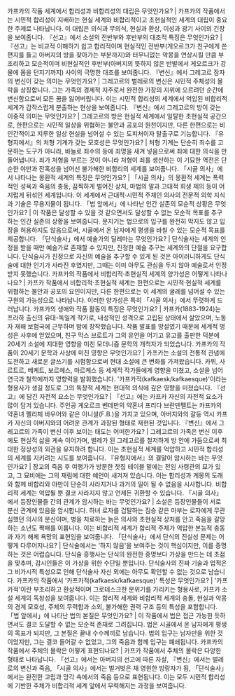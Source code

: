 카프카의 작품 세계에서 합리성과 비합리성의 대립은 무엇인가요?	| 카프카의 작품에서는 시민적 합리성이 지배하는 현실 세계와 비합리적이고 초현실적인 세계의 대립이 중요한 주제로 나타납니다. 이 대립은 의식과 무의식, 현실과 환상, 이성과 광기 사이의 긴장을 보여줍니다.
『선고』에서 소설의 전반부와 후반부의 대조적 특징은 무엇인가요?	| 『선고』는 비교적 이해하기 쉽고 합리적이며 현실적인 전반부(게오르크가 친구에게 쓴 편지를 들고 아버지의 방을 찾아가는 부분까지)와 터무니없는 악몽을 연상시킬 만큼 부조리하고 모순적이며 비현실적인 후반부(아버지의 뜻하지 않은 반발에서 게오르크가 강물에 몸을 던지기까지) 사이의 극명한 대조를 보여줍니다.
『변신』에서 그레고르 잠자의 변신이 갖는 의미는 무엇인가요?	| 그레고르의 벌레로의 변신은 시민적 주체성의 몰락을 상징합니다. 그는 가족의 경제적 지주로서 완전한 가장의 지위에 오르려던 순간에 변신함으로써 모든 꿈을 잃어버립니다. 이는 시민적 합리성의 세계에서 억압된 비합리적 세계가 갑작스럽게 분출하는 현상을 보여줍니다.
『변신』에서 그레고르의 방이 갖는 이중적 의미는 무엇인가요?	| 그레고르의 방은 현실적 세계에서 일탈한 초현실적 공간으로, 한편으로는 시민적 일상을 위협하는 불안과 공포의 원천이지만, 다른 한편으로는 비인간적이고 지루한 일상 현실을 넘어설 수 있는 도피처이자 탈출구로 기능합니다.
『유형지에서』의 처형 기계가 갖는 모호성은 무엇인가요?	| 처형 기계는 단순히 죄수를 고문하는 도구가 아니라, 바늘로 죄수의 등에 죄명을 새겨 넣음으로써 죄에 대한 의식을 만들어냅니다. 죄가 처형을 부르는 것이 아니라 처형이 죄를 생산하는 이 기묘한 역전은 단순한 야만과 잔혹성을 넘어선 불가해한 비합리의 세계를 보여줍니다.
「시골 의사」에서 나타나는 몽환적 세계의 특징은 무엇인가요?	| 「시골 의사」의 몽환적 세계는 폭력적인 성욕과 죽음의 충동, 끔찍하게 벌어진 상처, 마법의 말과 고대적 희생 제의 등이 어지럽게 뒤섞인 세계입니다. 이 세계에서 근대적·시민적 주체인 의사의 전문적 의학 지식과 기술은 무용지물이 됩니다.
「법 앞에서」에 나타난 인간 실존의 모순적 상황은 무엇인가요?	| 이 작품은 달성할 수 있을 것 같으면서도 달성할 수 없는 모순적 목표를 추구하는 인간 실존의 상황을 보여줍니다. 문지기는 법으로의 입구를 완전히 막지도 않고 입장을 허용하지도 않음으로써, 시골에서 온 남자에게 평생을 바칠 수 있는 모순적 목표를 제공합니다.
「단식술사」에서 예술가의 딜레마는 무엇인가요?	| 단식술사는 세계의 인정을 받을 때만 예술가로 존재할 수 있지만, 진정한 예술 추구는 세계와의 단절을 요구합니다. 단식술사가 진정으로 자신의 예술을 추구할 수 있게 된 것은 아이러니하게도 단식술에 대한 인기가 사라진 후였지만, 그때는 이미 아무도 관심을 두지 않아 예술로서 인정받지 못했습니다.
카프카의 작품에서 비합리적·초현실적 세계의 양가성은 어떻게 나타나나요?	| 카프카 작품에서 비합리적·초현실적 세계는 한편으로는 시민적·현실적 세계를 위협하는 불안과 공포의 요인이지만, 다른 한편으로는 이 세계의 굴레를 넘어설 수 있는 구원의 가능성으로 나타납니다. 이러한 양가성은 특히 「시골 의사」에서 뚜렷하게 드러납니다.
카프카의 생애와 작품 활동의 특징은 무엇인가요?	| 카프카(1883-1924)는 프라하 출신의 유대-독일계 작가로, 내성적인 성격으로 고립된 상태에서 살았으며, 노동자 재해 보험국에 근무하며 밤에 창작했습니다. 작품 발표를 망설였기 때문에 세계적 명성은 사후에 얻었으며, 친구 막스 브로트가 그의 유언을 어기고 유고를 출판한 덕분에 20세기 소설에 지대한 영향을 미친 모더니즘 문학의 개척자가 되었습니다.
카프카의 작품이 20세기 문학과 사상에 미친 영향은 무엇인가요?	| 카프카는 소설의 전통적 관념에 도전하고 새로운 글쓰기를 시험함으로써 현대 소설에 큰 변화를 가져왔습니다. 카뮈, 사르트르, 베케트, 보르헤스, 마르케스 등 세계적 작가들에게 영향을 미쳤고, 소설을 넘어 연극과 철학에까지 영향력을 발휘했습니다. '카프카적(kafkaesk/kafkaesque)'이라는 형용사가 생길 정도로 그의 독창적 세계는 현대적 의식에 깊은 영향을 미쳤습니다.
『선고』에 담긴 자전적 요소는 무엇인가요?	| 『선고』에는 카프카 자신의 자전적 요소가 많이 담겨 있습니다. 주인공 게오르크 벤데만의 약혼녀 프리다 브란덴펠트는 카프카의 약혼녀 펠리체 바우어와 같은 이니셜(F.B.)을 가지고 있으며, 아버지와의 갈등 역시 카프카 자신의 아버지와의 어려운 관계가 과장된 형태로 재현된 것입니다.
『변신』에서 그레고르의 가족이 변신 이후 보이는 태도는 어떠한가요?	| 그레고르의 가족은 변신 이후에도 현실적 삶을 계속 이어가며, 벌레가 된 그레고르를 철저하게 방 안에 가둠으로써 최대한 정상성의 외관을 유지하려 합니다. 이는 초현실적 세계를 억압하고 시민적 합리성의 세계를 지키려는 시도를 보여줍니다.
『유형지에서』의 결말이 암시하는 바는 무엇인가요?	| 장교의 죽음 후 여행가가 방문한 찻집 테이블 밑에는 전임 사령관의 묘가 있고, 그 묘비에는 그의 재림에 대한 예언이 새겨져 있습니다. 이는 합리성과 계몽의 도래와 함께 비합리와 야만이 단순히 사라지거나 과거의 일이 될 수 없음을 시사합니다. 비합리적 세계는 억압될 뿐 결코 사라지지 않고 언제든 귀환할 수 있습니다.
「시골 의사」에서 등장인물들 간의 관계가 암시하는 바는 무엇인가요?	| 소설은 등장인물들이 서로 분신 관계에 있음을 암시합니다. 하녀 로자를 겁탈하는 짐승 같은 마부는 로자에게 무관심했던 의사의 분신이며, 병을 치료하는 늙은 의사와 초현실적 상처를 안고 죽음을 갈망하는 소년도 짝패를 이룹니다. 이는 비합리적 세계가 합리적 주체가 억압한 본능적 충동과 자기 해체 욕망의 표현임을 보여줍니다.
「단식술사」에서 단식의 진실성 문제는 어떻게 다루어지나요?	| 단식술에서는 '하지 않음'을 보여주는 것이 핵심이지만, 이를 증명하는 것은 어렵습니다. 단식술 흥행사는 단식의 완전한 증명보다 가상을 만드는 데 초점을 맞추며, 감시인들은 이 가상을 위한 수단일 뿐입니다. 단식술사의 진짜 기술과 업적은 그 비가시적 특성으로 인해 단식술사 자신 외에는 아무도 확인할 수 없는 것으로 남습니다.
카프카의 작품에서 '카프카적(kafkaesk/kafkaesque)' 특성은 무엇인가요?	| '카프카적'이란 부조리하고 환상적이며 그로테스크한 분위기를 가리키는 형용사로, 카프카 소설 세계의 독창성을 보여줍니다. 이는 합리적 세계와 비합리적 세계의 충돌, 현실과 악몽의 경계 모호성, 주체의 무력함과 소외, 불가해한 권력 구조 등의 특성을 포함합니다.
「법 앞에서」에 나타난 법의 본질은 무엇인가요?	| 이 작품에서 법은 접근 가능한 듯하면서도 결코 도달할 수 없는 모순적 존재로 그려집니다. 법은 시골에서 온 남자에게 평생의 목표가 되지만, 그 본질은 끝내 수수께끼로 남습니다. 법의 입구는 남자만을 위한 것이었지만, 그는 결코 들어갈 수 없었고, 그의 죽음과 함께 입구는 폐쇄됩니다.
카프카의 작품에서 주체의 몰락은 어떻게 표현되나요?	| 카프카 작품에서 주체의 몰락은 다양한 형태로 나타납니다. 『선고』에서는 아버지의 선고에 따른 자살, 『변신』에서는 벌레로의 변신과 죽음, 「시골 의사」에서는 벌거벗은 채 영원한 방랑자가 됨, 「단식술사」에서는 완전한 고립과 망각 속에서의 죽음 등으로 표현됩니다. 이는 모두 시민적 합리성에 기반한 주체가 비합리적 세계 앞에서 무력해지는 과정을 보여줍니다.